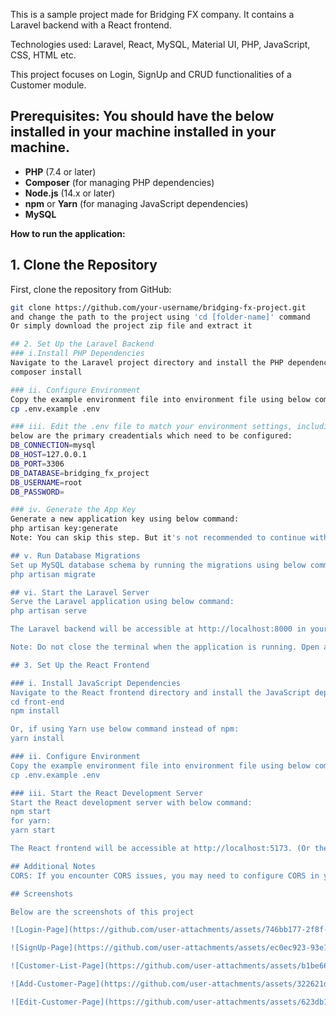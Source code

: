 This is a sample project made for Bridging FX company. It contains a Laravel backend with a React frontend.

Technologies used: Laravel, React, MySQL, Material UI, PHP, JavaScript, CSS, HTML etc.

This project focuses on Login, SignUp and CRUD functionalities of a Customer module.

## **Prerequisites:** You should have the below installed in your machine installed in your machine.

- **PHP** (7.4 or later)
- **Composer** (for managing PHP dependencies)
- **Node.js** (14.x or later)
- **npm** or **Yarn** (for managing JavaScript dependencies)
- **MySQL**

**How to run the application:**
  
## 1. Clone the Repository

First, clone the repository from GitHub:

```bash
git clone https://github.com/your-username/bridging-fx-project.git
and change the path to the project using 'cd [folder-name]' command
Or simply download the project zip file and extract it

## 2. Set Up the Laravel Backend
### i.Install PHP Dependencies
Navigate to the Laravel project directory and install the PHP dependencies using below command:
composer install

### ii. Configure Environment
Copy the example environment file into environment file using below command:
cp .env.example .env

### iii. Edit the .env file to match your environment settings, including database credentials.
below are the primary creadentials which need to be configured:
DB_CONNECTION=mysql
DB_HOST=127.0.0.1
DB_PORT=3306
DB_DATABASE=bridging_fx_project
DB_USERNAME=root
DB_PASSWORD=

### iv. Generate the App Key
Generate a new application key using below command:
php artisan key:generate
Note: You can skip this step. But it's not recommended to continue without App key

## v. Run Database Migrations
Set up MySQL database schema by running the migrations using below command. This will create the necessary tables in MySQL:
php artisan migrate

## vi. Start the Laravel Server
Serve the Laravel application using below command:
php artisan serve

The Laravel backend will be accessible at http://localhost:8000 in your web browser.

Note: Do not close the terminal when the application is running. Open a seperate terminal to run the below front-end commands.

## 3. Set Up the React Frontend

### i. Install JavaScript Dependencies
Navigate to the React frontend directory and install the JavaScript dependencies using below commands:
cd front-end
npm install

Or, if using Yarn use below command instead of npm:
yarn install

### ii. Configure Environment
Copy the example environment file into environment file using below command:
cp .env.example .env

### iii. Start the React Development Server
Start the React development server with below command:
npm start
for yarn:
yarn start

The React frontend will be accessible at http://localhost:5173. (Or the URL which CLI displays)

## Additional Notes
CORS: If you encounter CORS issues, you may need to configure CORS in your Laravel application. You can use the fruitcake/laravel-cors package or set CORS headers in app/Http/Middleware/HandleCors.php.

## Screenshots

Below are the screenshots of this project

![Login-Page](https://github.com/user-attachments/assets/746bb177-2f8f-4733-bc0b-8b73b495663c)

![SignUp-Page](https://github.com/user-attachments/assets/ec0ec923-93e1-4aa5-ae26-3c71fdb576f4)

![Customer-List-Page](https://github.com/user-attachments/assets/b1be66f8-f98a-445a-95c0-9e2faf0ef19d)

![Add-Customer-Page](https://github.com/user-attachments/assets/322621df-cbde-457b-be34-fee029c03bd5)

![Edit-Customer-Page](https://github.com/user-attachments/assets/623db1f3-ecaf-4ff1-9a76-11057267b14b)
